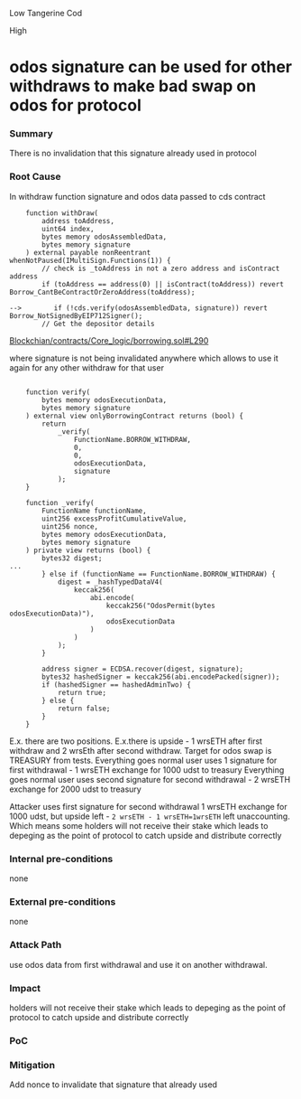 Low Tangerine Cod

High

# odos signature can be used for other withdraws to make bad swap on odos for protocol

### Summary

There is no invalidation that this signature already used in protocol
### Root Cause
In withdraw function signature and odos data passed to cds contract
```solidity
    function withDraw(
        address toAddress,
        uint64 index,
        bytes memory odosAssembledData,
        bytes memory signature
    ) external payable nonReentrant whenNotPaused(IMultiSign.Functions(1)) {
        // check is _toAddress in not a zero address and isContract address
        if (toAddress == address(0) || isContract(toAddress)) revert Borrow_CantBeContractOrZeroAddress(toAddress);

-->        if (!cds.verify(odosAssembledData, signature)) revert Borrow_NotSignedByEIP712Signer();
        // Get the depositor details

```
[Blockchian/contracts/Core_logic/borrowing.sol#L290](https://github.com/sherlock-audit/2024-11-autonomint/blob/main/Blockchain/Blockchian/contracts/Core_logic/borrowing.sol#L290)

where signature is not being invalidated anywhere which allows to use it again for any other withdraw for that user 
```solidity

    function verify(
        bytes memory odosExecutionData,
        bytes memory signature
    ) external view onlyBorrowingContract returns (bool) {
        return
            _verify(
                FunctionName.BORROW_WITHDRAW,
                0,
                0,
                odosExecutionData,
                signature
            );
    }

    function _verify(
        FunctionName functionName,
        uint256 excessProfitCumulativeValue,
        uint256 nonce,
        bytes memory odosExecutionData,
        bytes memory signature
    ) private view returns (bool) {
        bytes32 digest;
...
        } else if (functionName == FunctionName.BORROW_WITHDRAW) {
            digest = _hashTypedDataV4(
                keccak256(
                    abi.encode(
                        keccak256("OdosPermit(bytes odosExecutionData)"),
                        odosExecutionData
                    )
                )
            );
        }

        address signer = ECDSA.recover(digest, signature);
        bytes32 hashedSigner = keccak256(abi.encodePacked(signer));
        if (hashedSigner == hashedAdminTwo) {
            return true;
        } else {
            return false;
        }
    }
```

E.x. there are two positions. E.x.there is upside - 1 wrsETH after first withdraw and 2 wrsEth after second withdraw. Target for odos swap is TREASURY from tests.
Everything goes normal user uses 1 signature for first withdrawal - 1 wrsETH exchange for 1000 udst to treasury
Everything goes normal user uses second signature for second withdrawal - 2 wrsETH exchange for 2000 udst to treasury

Attacker uses first signature for second withdrawal 1 wrsETH exchange for 1000 udst, but upside left - `2 wrsETH - 1 wrsETH=1wrsETH` left unaccounting. Which means some holders will not receive their stake which leads to depeging as the point of protocol to catch upside and distribute correctly

### Internal pre-conditions

none

### External pre-conditions

none

### Attack Path

use odos data from first withdrawal and use it on another withdrawal.

### Impact

holders will not receive their stake which leads to depeging as the point of protocol to catch upside and distribute correctly

### PoC


### Mitigation
Add nonce to invalidate that signature that already used